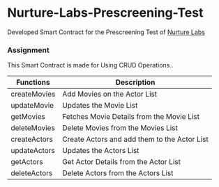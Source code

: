 
# Nurture-Labs-Prescreening-Test

Developed Smart Contract for the Prescreening Test of [Nurture Labs](https://nurturelabs.co/)




### Assignment

This Smart Contract is made for Using CRUD Operations..

| Functions | Description |
| ------ | ------ |
| createMovies | Add Movies on the Actor List |
| updateMovie | Updates the Movie List |
| getMovies | Fetches Movie Details from the Movie List|
| deleteMovies | Delete Movies from the Movies List|
| createActors | Create Actors and add them to the Actor List |
| updateActors | Updates the Actors List |
| getActors | Get Actor Details from the Actor List |
| deleteActors | Delete Actors from the Actors List |
